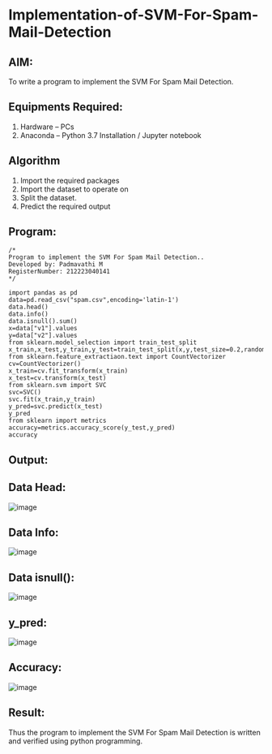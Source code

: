 # Implementation-of-SVM-For-Spam-Mail-Detection

## AIM:
To write a program to implement the SVM For Spam Mail Detection.

## Equipments Required:
1. Hardware – PCs
2. Anaconda – Python 3.7 Installation / Jupyter notebook

## Algorithm
1. Import the required packages
2. Import the dataset to operate on
3. Split the dataset.
4. Predict the required output

## Program:
```
/*
Program to implement the SVM For Spam Mail Detection..
Developed by: Padmavathi M
RegisterNumber: 212223040141
*/
```
```
import pandas as pd
data=pd.read_csv("spam.csv",encoding='latin-1')
data.head()
data.info()
data.isnull().sum()
x=data["v1"].values
y=data["v2"].values
from sklearn.model_selection import train_test_split
x_train,x_test,y_train,y_test=train_test_split(x,y,test_size=0.2,random_state=0)
from sklearn.feature_extractiaon.text import CountVectorizer
cv=CountVectorizer()
x_train=cv.fit_transform(x_train)
x_test=cv.transform(x_test)
from sklearn.svm import SVC
svc=SVC()
svc.fit(x_train,y_train)
y_pred=svc.predict(x_test)
y_pred
from sklearn import metrics
accuracy=metrics.accuracy_score(y_test,y_pred)
accuracy
```
## Output:
## Data Head:
![image](https://github.com/user-attachments/assets/684b0b3c-660e-4fff-8a53-c74e66f5b09d)

## Data Info:
![image](https://github.com/user-attachments/assets/8b7fba5d-28a6-48e8-9d1d-e51998af96e8)

## Data isnull():
![image](https://github.com/user-attachments/assets/d9dd6aec-b75e-4a4e-86fe-ac4a2cb0e7d2)

## y_pred:
![image](https://github.com/user-attachments/assets/f2d3934a-d216-4860-84ce-1a4e3be442e1)

## Accuracy:
![image](https://github.com/user-attachments/assets/6e3905c5-e7b1-479a-82d9-2d9d09345ee4)

## Result:
Thus the program to implement the SVM For Spam Mail Detection is written and verified using python programming.
